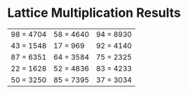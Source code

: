 # Lattice Multiplication Results

|   |   |   |
|---|---|---|
| 98 = 4704 | 58 = 4640 | 94 = 8930 |
| 43 = 1548 | 17 = 969 | 92 = 4140 |
| 87 = 6351 | 64 = 3584 | 75 = 2325 |
| 22 = 1628 | 52 = 4836 | 83 = 4233 |
| 50 = 3250 | 85 = 7395 | 37 = 3034 |
